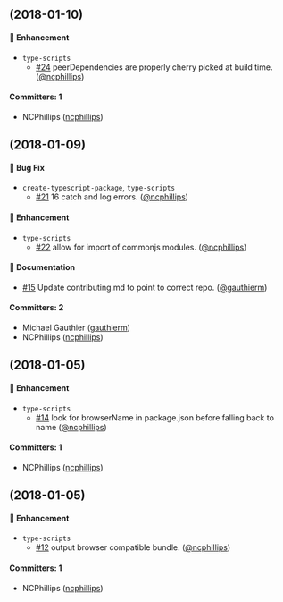 ## (2018-01-10)

#### :nail_care: Enhancement
* `type-scripts`
  * [#24](https://github.com/ncphillips/create-typescript-package/pull/24) peerDependencies are properly cherry picked at build time. ([@ncphillips](https://github.com/ncphillips))

#### Committers: 1
- NCPhillips ([ncphillips](https://github.com/ncphillips))

## (2018-01-09)

#### :bug: Bug Fix
* `create-typescript-package`, `type-scripts`
  * [#21](https://github.com/ncphillips/create-typescript-package/pull/21) 16 catch and log errors. ([@ncphillips](https://github.com/ncphillips))

#### :nail_care: Enhancement
* `type-scripts`
  * [#22](https://github.com/ncphillips/create-typescript-package/pull/22) allow for import of commonjs modules. ([@ncphillips](https://github.com/ncphillips))

#### :memo: Documentation
* [#15](https://github.com/ncphillips/create-typescript-package/pull/15) Update contributing.md to point to correct repo. ([@gauthierm](https://github.com/gauthierm))

#### Committers: 2
- Michael Gauthier ([gauthierm](https://github.com/gauthierm))
- NCPhillips ([ncphillips](https://github.com/ncphillips))
## (2018-01-05)

#### :nail_care: Enhancement
* `type-scripts`
  * [#14](https://github.com/ncphillips/create-typescript-package/pull/14) look for browserName in package.json before falling back to name ([@ncphillips](https://github.com/ncphillips))

#### Committers: 1
- NCPhillips ([ncphillips](https://github.com/ncphillips))


## (2018-01-05)

#### :nail_care: Enhancement
* `type-scripts`
  * [#12](https://github.com/ncphillips/create-typescript-package/pull/12) output browser compatible bundle. ([@ncphillips](https://github.com/ncphillips))

#### Committers: 1
- NCPhillips ([ncphillips](https://github.com/ncphillips))